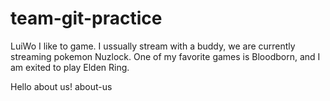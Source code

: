 # team-git-practice

LuiWo
I like to game. I ussually stream with a buddy, we are currently streaming pokemon Nuzlock.
One of my favorite games is Bloodborn, and I am exited to play Elden Ring.

Hello about us!
about-us
